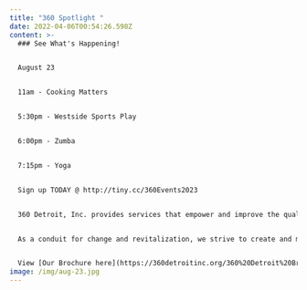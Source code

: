 ```yaml
---
title: "360 Spotlight "
date: 2022-04-06T00:54:26.598Z
content: >-
  ### See What's Happening!


  A﻿ugust 23


  1﻿1am - Cooking Matters


  5﻿:30pm - Westside Sports Play


  6﻿:00pm - Zumba


  7:15pm - Yoga


  Sign up TODAY @ http://tiny.cc/360Events2023


  360 Detroit, Inc. provides services that empower and improve the quality of life for individuals and families. We are dedicated to assisting people in becoming self-sufficient, anchored, stabilized and well-rounded community members.


  As a conduit for change and revitalization, we strive to create and maintain viable, safe communities within Detroit


  View [Our Brochure here](https://360detroitinc.org/360%20Detroit%20Brochure.pdf)!
image: /img/aug-23.jpg
---
```


